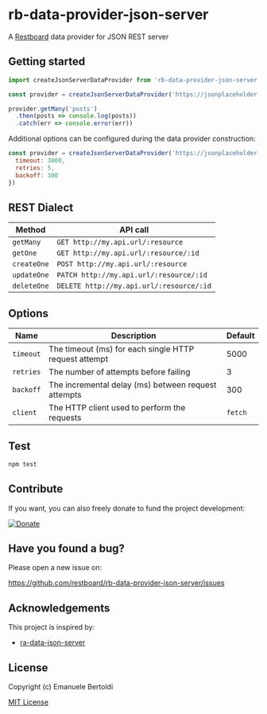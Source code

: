 # rb-data-provider-json-server

A [Restboard](https://github.com/restboard/restboard) data provider for JSON REST server

## Getting started

```js
import createJsonServerDataProvider from 'rb-data-provider-json-server'

const provider = createJsonServerDataProvider('https://jsonplaceholder.typicode.com')

provider.getMany('posts')
  .then(posts => console.log(posts))
  .catch(err => console.error(err))
```

Additional options can be configured during the data provider construction:

```js
const provider = createJsonServerDataProvider('https://jsonplaceholder.typicode.com', {
  timeout: 3000,
  retries: 5,
  backoff: 300
})
```

## REST Dialect

| Method          | API call                                                   |
| --------------- | ---------------------------------------------------------- |
| `getMany`       | `GET http://my.api.url/:resource`                          |
| `getOne`        | `GET http://my.api.url/:resource/:id`                      |
| `createOne`     | `POST http://my.api.url/:resource`                         |
| `updateOne`     | `PATCH http://my.api.url/:resource/:id`                    |
| `deleteOne`     | `DELETE http://my.api.url/:resource/:id`                   |

## Options

| Name            | Description                                           | Default |
| --------------- | ------------------------------------------------------| ------- |
| `timeout`       | The timeout (ms) for each single HTTP request attempt | 5000    |
| `retries`       | The number of attempts before failing                 | 3       |
| `backoff`       | The incremental delay (ms) between request attempts   | 300     |
| `client`        | The HTTP client used to perform the requests          | `fetch` |

## Test

```bash
npm test
```

## Contribute

If you want, you can also freely donate to fund the project development:

[![Donate](https://www.paypalobjects.com/en_US/i/btn/btn_donate_SM.gif)](https://paypal.me/EBertoldi)

## Have you found a bug?

Please open a new issue on:

<https://github.com/restboard/rb-data-provider-json-server/issues>

## Acknowledgements

This project is inspired by:

* [ra-data-json-server](https://github.com/marmelab/react-admin/tree/master/packages/ra-data-json-server)

## License

Copyright (c) Emanuele Bertoldi

[MIT License](http://en.wikipedia.org/wiki/MIT_License)
